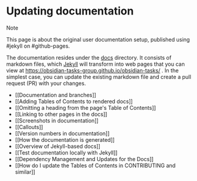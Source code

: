# Updating documentation

> [!Note]
> This page is about the original user documentation setup, published using #jekyll on #github-pages.

The documentation resides under the [docs](https://github.com/obsidian-tasks-group/obsidian-tasks/blob/main/docs) directory.
It consists of markdown files, which [Jekyll](https://jekyllrb.com/) will transform into web pages that you can view at <https://obsidian-tasks-group.github.io/obsidian-tasks/> .
In the simplest case, you can update the existing markdown file and create a pull request (PR) with your changes.

- [[Documentation and branches]]
- [[Adding Tables of Contents to rendered docs]]
- [[Omitting a heading from the page's Table of Contents]]
- [[Linking to other pages in the docs]]
- [[Screenshots in documentation]]
- [[Callouts]]
- [[Version numbers in documentation]]
- [[How the documentation is generated]]
- [[Overview of Jekyll-based docs]]
- [[Test documentation locally with Jekyll]]
- [[Dependency Management and Updates for the Docs]]
- [[How do I update the Tables of Contents in CONTRIBUTING and similar]]
